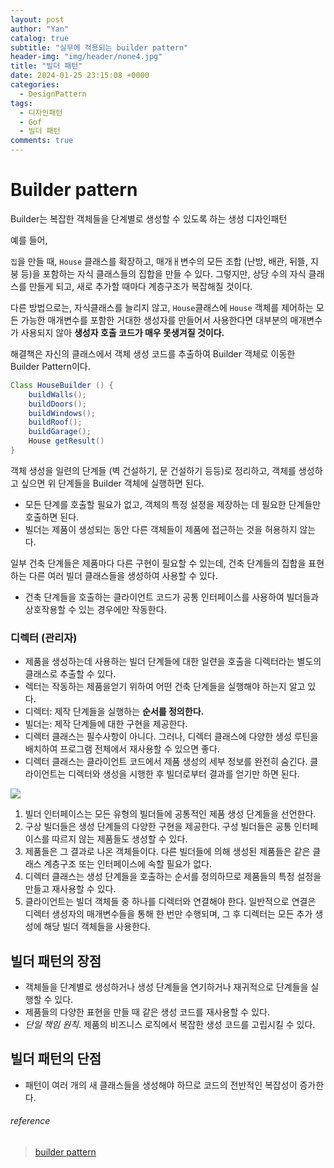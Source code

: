 ```yaml
---
layout: post
author: "Yan"
catalog: true
subtitle: "실무에 적용되는 builder pattern"
header-img: "img/header/none4.jpg"
title: "빌더 패턴"
date: 2024-01-25 23:15:08 +0000
categories:
  - DesignPattern
tags:
  - 디자인패턴
  - Gof
  - 빌더 패턴
comments: true
---
```


# Builder pattern

Builder는 복잡한 객체들을 단계별로 생성할 수 있도록 하는 생성 디자인패턴

예를 들어,

`집`을 만들 때, `House` 클래스를 확장하고, 매개ㅐ변수의 모든 조합 (난방, 배관, 뒤뜰, 지붕 등)을 포함하는 자식 클래스들의 집합을 만들 수 있다. 그렇지만, 상당 수의 자식 클래스를 만들게 되고, 새로 추가할 때마다 계층구조가 복잡해질 것이다.

다른 방법으로는, 자식클래스를 늘리지 않고, `House`클래스에 `House` 객체를 제어하는 모든 가능한 매개변수를 포함한 거대한 생성자를 만들어서 사용한다면 대부분의 매개변수가 사용되지 않아 **생성자 호출 코드가 매우 못생겨질 것이다.**

해결책은 자신의 클래스에서 객체 생성 코드를 추출하여 Builder 객체로 이동한 Builder Pattern이다.

 

```java
Class HouseBuilder () {
	buildWalls();
	buildDoors();
	buildWindows();
	buildRoof();
	buildGarage();
	House getResult()
}
```

객체 생성을 일련의 단계들 (벽 건설하기, 문 건설하기 등등)로 정리하고, 객체를 생성하고 싶으면 위 단계들을 Builder 객체에 실행하면 된다.

- 모든 단계를 호출할 필요가 없고, 객체의 특정 설정을 제장하는 데 필요한 단계들만 호출하면 된다.
- 빌더는 제품이 생성되는 동안 다른 객체들이 제품에 접근하는 것을 허용하지 않는다.

일부 건축 단계들은 제품마다 다른 구현이 필요할 수 있는데, 건축 단계들의 집합을 표현하는 다른 여러 빌더 클래스들을 생성하여 사용할 수 있다.

- 건축 단계들을 호출하는 클라이언트 코드가 공통 인터페이스를 사용하여 빌더들과 상호작용할 수 있는 경우에만 작동한다.

### 디렉터 (관리자)

- 제품을 생성하는데 사용하는 빌더 단계들에 대한 일련을 호출을 디렉터라는 별도의 클래스로 추출할 수 있다.
- 렉터는 작동하는 제품을얻기 위하여 어떤 건축 단계들을 실행해야 하는지 알고 있다.
- 디렉터: 제작 단계들을 실행하는 **순서를 정의한다.**
- 빌더는: 제작 단계들에 대한 구현을 제공한다.
- 디렉터 클래스는 필수사항이 아니다. 그러나, 디렉터 클래스에 다양한 생성 루틴을 배치하여 프로그램 전체에서 재사용할 수 있으면 좋다.
- 디렉터 클래스는 클라이언트 코드에서 제품 생성의 세부 정보를 완전히 숨긴다. 클라이언트는 디렉터와 생성을 시행한 후 빌더로부터 결과를 얻기만 하면 된다.

![](https://refactoring.guru/images/patterns/diagrams/builder/structure.png?id=fe9e23559923ea0657aa5fe75efef333)

1. 빌더 인터페이스는 모든 유형의 빌더들에 공통적인 제품 생성 단계들을 선언한다.
2. 구상 빌더들은 생성 단계들의 다양한 구현을 제공한다. 구성 빌더들은 공통 인터페이스를 따르지 않는 제품들도 생성할 수 있다.
3. 제품들은 그 결과로 나온 객체들이다. 다른 빌더들에 의해 생성된 제품들은 같은 클래스 계층구조 또는 인터페이스에 속할 필요가 없다.
4. 디렉터 클래스는 생성 단계들을 호출하는 순서를 정의하므로 제품들의 특정 설정을 만들고 재사용할 수 있다.
5. 클라이언트는 빌더 객체들 중 하나를 디렉터와 연결해야 한다. 일반적으로 연결은 디렉터 생성자의 매개변수들을 통해 한 번만 수행되며, 그 후 디렉터는 모든 추가 생성에 해당 빌더 객체들을 사용한다.

## 빌더 패턴의 장점

- 객체들을 단계별로 생성하거나 생성 단계들을 연기하거나 재귀적으로 단계들을 실행할 수 있다.
- 제품들의 다양한 표현을 만들 때 같은 생성 코드를 재사용할 수 있다.
- *단일 책임 원칙*. 제품의 비즈니스 로직에서 복잡한 생성 코드를 고립시킬 수 있다.

## 빌더 패턴의 단점

- 패턴이 여러 개의 새 클래스들을 생성해야 하므로 코드의 전반적인 복잡성이 증가한다.

###### reference

> [builder pattern](https://refactoring.guru/ko/design-patterns/builder)